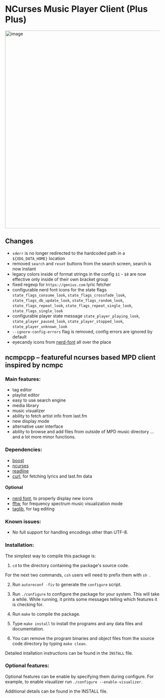 # NCurses Music Player Client (Plus Plus)

<img width="1086" height="643" alt="image" src="https://github.com/user-attachments/assets/e48322b8-e2b1-444a-8699-f493ff2eab8c" />


## Changes 

* `sderr` is no longer redirected to the hardcoded path in a `${XDG_DATA_HOME}` location
* removed `search` and `reset` buttons from the search screen, search is now instant
* legacy colors inside of format strings in the config `$1` - `$8` are now effective only inside of their own bracket group
* fixed regexp for `https://genius.com` lyric fetcher
* configurable nerd font icons for the state flags `state_flags_consume_look`, `state_flags_crossfade_look`, `state_flags_db_update_look`, `state_flags_random_look`, `state_flags_repeat_look`, `state_flags_repeat_single_look`, `state_flags_single_look`
* configurable player state message `state_player_playing_look`, `state_player_paused_look`, `state_player_stopped_look`, `state_player_unknown_look`
* `--ignore-config-errors` flag is removed, config errors are ignored by default
* eyecandy icons from [nerd-font](https://www.nerdfonts.com) all over the place 

## ncmpcpp – featureful ncurses based MPD client inspired by ncmpc

### Main features:
* tag editor
* playlist editor
* easy to use search engine
* media library
* music visualizer
* ability to fetch artist info from last.fm
* new display mode
* alternative user interface
* ability to browse and add files from outside of MPD music directory
…and a lot more minor functions.

### Dependencies:
* [boost](https://www.boost.org/)
* [ncurses](https://invisible-island.net/ncurses/announce.html)
* [readline](https://tiswww.case.edu/php/chet/readline/rltop.html)
* [curl](https://curl.se), for fetching lyrics and last.fm data
#### Optional
* [nerd font](https://www.nerdfonts.com), to properly display new icons
* [fftw](http://www.fftw.org), for frequency spectrum music visualization mode
* [taglib](https://taglib.org/), for tag editing

### Known issues:
* No full support for handling encodings other than UTF-8.

### Installation:
The simplest way to compile this package is:

  1. `cd` to the directory containing the package's source code.

  For the next two commands, `csh` users will need to prefix them with
  `sh `.

  2. Run `autoreconf -fiv` to generate the `configure` script.

  3. Run `./configure` to configure the package for your system.  This
     will take a while.  While running, it prints some messages
     telling which features it is checking for.

  4. Run `make` to compile the package.

  5. Type `make install` to install the programs and any data files
     and documentation.

  6. You can remove the program binaries and object files from the
     source code directory by typing `make clean`.

Detailed intallation instructions can be found in the `INSTALL` file. 

### Optional features:
Optional features can be enable by specifying them during configure. For
example, to enable visualizer run `./configure --enable-visualizer`. 

Additional details can be found in the INSTALL file. 
